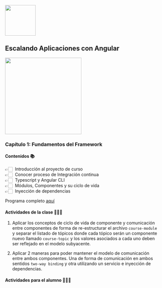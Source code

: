 <img src="https://res.cloudinary.com/boolean-spa/image/upload/v1591158800/logo_vayedu.svg" width=100> 

## Escalando Aplicaciones con Angular

<img src="https://cdn.statically.io/gh/booleancl/boolean-core/24dade94/src/img/draws/draw_angular.png" width=250 align="center"> 

### Capítulo 1: Fundamentos del Framework

#### Contenidos :books:
👉🏻 &nbsp;Introducción al proyecto de curso<br/>
👉🏻 &nbsp;Conocer proceso de Integración continua<br/>
👉🏻 &nbsp;Typescript y Angular CLI<br/>
👉🏻 &nbsp;Módulos, Componentes y su ciclo de vida<br/>
👉🏻 &nbsp;Inyección de dependencias<br/>

Programa completo [aquí](https://drive.google.com/file/d/1aiU-FbR47aqTvgKfjLwj4pNdLlolV4TX)

#### Actividades de la clase 🧑🏻‍🏫
1. Aplicar los conceptos de ciclo de vida de componente y comunicación entre componentes de forma de re-estructurar el archivo `course-module` y separar el listado de tópicos donde cada tópico serán un componente nuevo llamado `course-topic` y los valores asociados a cada uno deben ser reflejado en el modelo subyacente.

2. Aplicar 2 maneras para poder mantener el modelo de comunicación entre ambos componentes. Una de forma de comunicación en ambos sentidos `two-way binding` y otra utilizando un servicio e inyección de dependencias.

#### Actividades para el alumno 👨🏻‍💻
